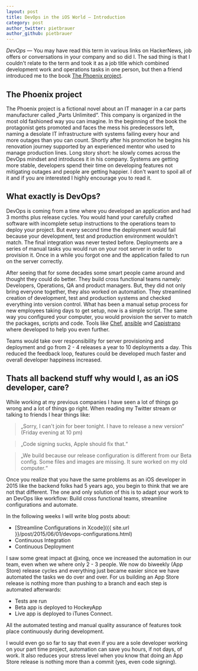 ```yaml
---
layout: post
title: DevOps in the iOS World — Introduction
category: post
author_twitter: pietbrauer
author_github: pietbrauer
---
```


*DevOps* — You may have read this term in various links on HackerNews, job offers or conversations in your company and so did I. The sad thing is that I couldn't relate to the term and took it as a job title which combined development work and operations tasks in one person, but then a friend introduced me to the book [The Phoenix project](http://www.amazon.com/The-Phoenix-Project-Helping-Business/dp/0988262592).

## The Phoenix project

The Phoenix project is a fictional novel about an IT manager in a car parts manufacturer called „Parts Unlimited“. This company is organized in the most old fashioned way you can imagine.
In the beginning of the book the protagonist gets promoted and faces the mess his predecessors left, naming a desolate IT infrastructure with systems failing every hour and more outages than you can count.
Shortly after his promotion he begins his renovation journey supported by an experienced mentor who used to manage production lines.
Long story short: he slowly comes across the DevOps mindset and introduces it in his company. Systems are getting more stable, developers spend their time on developing features not mitigating outages and people are getting happier.
I don't want to spoil all of it and if you are interested I highly encourage you to read it.

## What exactly is DevOps?

DevOps is coming from a time where you developed an application and had 3 months plus release cycles. You would hand your carefully crafted software with incomplete setup instructions to the operations team to deploy your project. But every second time the deployment would fail because your development, test and production environment wouldn't match. The final integration was never tested before. Deployments are a series of manual tasks you would run on your root server in order to provision it. Once in a while you forgot one and the application failed to run on the server correctly.

After seeing that for some decades some smart people came around and thought they could do better. They build cross functional teams namely: Developers, Operations, QA and product managers. But, they did not only bring everyone together, they also worked on automation.
They streamlined creation of development, test and production systems and checked everything into version control.
What has been a manual setup process for new employees taking days to get setup, now is a simple script. The same way you configured your computer, you would provision the server to match the packages, scripts and code. Tools like [Chef](https://www.chef.io/), [ansible](http://www.ansible.com/home) and [Capistrano](http://capistranorb.com/) where developed to help you even further.

Teams would take over responsibility for server provisioning and  deployment and go from 2 - 4 releases a year to 10 deployments a day. This reduced the feedback loop, features could be developed much faster and overall developer happiness increased.

## Thats all backend stuff why would I, as an iOS developer, care?

While working at my previous companies I have seen a lot of things go wrong and a lot of things go right. When reading my Twitter stream or talking to friends I hear things like:

> „Sorry, I can't join for beer tonight. I have to release a new version“ (Friday evening at 10 pm)

> „Code signing sucks, Apple should fix that.“

> „We build because our release configuration is different from our Beta config. Some files and images are missing. It sure worked on my old computer.“

Once you realize that you have the same problems as an iOS developer in 2015 like the backend folks had 5 years ago, you begin to think that we are not that different.
The one and only solution of this is to adapt your work to an DevOps like workflow: Build cross functional teams, streamline configurations and automate.

In the following weeks I will write blog posts about:

- [Streamline Configurations in Xcode]({{ site.url }}/post/2015/06/01/devops-configurations.html)
- Continuous Integration
- Continuous Deployment

I saw some great impact at @xing, once we increased the automation in our team, even when we where only 2 - 3 people.
We now do biweekly (App Store) release cycles and everything just became easier since we have automated the tasks we do over and over.
For us building an App Store release is nothing more than pushing to a branch and each step is automated afterwards:

- Tests are run
- Beta app is deployed to HockeyApp
- Live app is deployed to iTunes Connect.

All the automated testing and manual quality assurance of features took place continuously during development.

I would even go so far to say that even if you are a sole developer working on your part time project, automation can save you hours, if not days, of work.
It also reduces your stress level when you know that doing an App Store release is nothing more than a commit (yes, even code signing).
